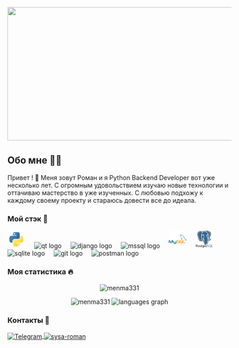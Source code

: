 <br clear="both">

<div align="center">
  <img height="300" width="600" src="https://user-images.githubusercontent.com/74038190/225813708-98b745f2-7d22-48cf-9150-083f1b00d6c9.gif"  />
</div>

<h2 align="left">Обо мне 👨‍💻</h2>
<p>Привет ! 👋 Меня зовут Роман и я Python Backend Developer вот уже несколько лет. С огромным удовольствием изучаю новые технологии и оттачиваю мастерство в уже изученных. С любовью подхожу к каждому своему проекту и стараюсь довести все до идеала.
</p>
<h3 align="left">Мой стэк 🔧</h3>
<div align="left">
  <!-- Языки программирования -->
  <img src="https://raw.githubusercontent.com/devicons/devicon/master/icons/python/python-original.svg" height="40" alt="python logo" />
  <img width="12" />
  <img src="https://upload.wikimedia.org/wikipedia/commons/0/0b/Qt_logo_2016.svg" height="40" alt="qt logo" />
  <img width="12" />
  
  <!-- Фреймворки -->
  <img src="https://cdn.worldvectorlogo.com/logos/django.svg" height="40" alt="django logo" />
  <img width="12" />
  
  <!-- СУБД -->
  <img src="https://www.svgrepo.com/show/303229/microsoft-sql-server-logo.svg" height="40" alt="mssql logo" />
  <img width="12" />
  <img src="https://raw.githubusercontent.com/devicons/devicon/master/icons/mysql/mysql-original-wordmark.svg" height="40" alt="mysql logo" />
  <img width="12" />
  <img src="https://raw.githubusercontent.com/devicons/devicon/master/icons/postgresql/postgresql-original-wordmark.svg" height="40" alt="postgresql logo" />
  <img width="12" />
  <img src="https://www.vectorlogo.zone/logos/sqlite/sqlite-icon.svg" height="40" alt="sqlite logo" />
  <img width="12" />
  
  <!-- Инструменты разработки и тестирования -->
  <img src="https://www.vectorlogo.zone/logos/git-scm/git-scm-icon.svg" height="40" alt="git logo" />
  <img width="12" />
  <img src="https://www.vectorlogo.zone/logos/getpostman/getpostman-icon.svg" height="40" alt="postman logo" />
</div>


###
<h3 align="left">Моя статистика 🔥 </h3>
<div align="center">
  <p><img align="center" src="https://github-readme-streak-stats.herokuapp.com/?user=menma331&theme=dracula" alt="menma331" /></p>
</div>

<div align="center">
  <img src="https://github-readme-stats.vercel.app/api?username=menma331&show_icons=true&locale=en&theme=dracula" alt="menma331" height="170"/>
  <img src="https://github-readme-stats.vercel.app/api/top-langs?username=menma331&locale=en&hide_title=false&layout=compact&card_width=320&langs_count=5&theme=dracula&hide_border=false&order=2" height="170" alt="languages graph"  />
</div>

###

<h3 align="left">Контакты 📱</h3>
<p align="left">
<a href="https://t.me/azirafiele" target="_blank">
  <img align="center" src="https://img.icons8.com/color/48/000000/telegram-app--v1.png" alt="Telegram" height="50" width="50" />
<a href="https://linkedin.com/in/sysa-roman" target="blank"><img align="center" src="https://raw.githubusercontent.com/rahuldkjain/github-profile-readme-generator/master/src/images/icons/Social/linked-in-alt.svg" alt="sysa-roman" height="30" width="40" />
</p>


